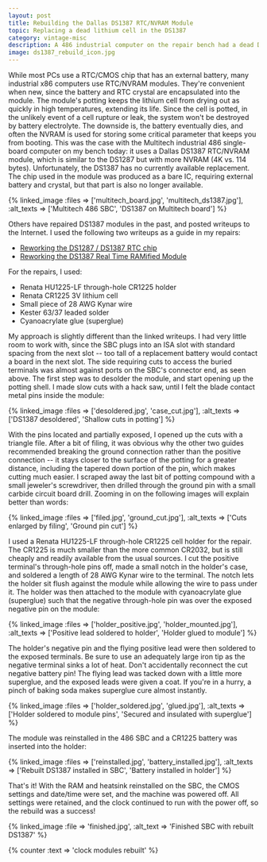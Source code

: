 ```yaml
---
layout: post
title: Rebuilding the Dallas DS1387 RTC/NVRAM Module
topic: Replacing a dead lithium cell in the DS1387
category: vintage-misc
description: A 486 industrial computer on the repair bench had a dead DS1387 RTC/NVRAM, which is no longer produced. The DS1387 is a potted module containing a DS1385 IC, a crystal, and a lithium cell. Over time, the lithium cell dies, and the module will no longer keep time or NVRAM contents. Fortunately, others before me had figured out the locations of the buried battery pins and provided their solutions. Here's my fix!
image: ds1387_rebuild_icon.jpg
---
```


While most PCs use a RTC/CMOS chip that has an external battery, many industrial x86 computers use RTC/NVRAM modules. They're convenient when new, since the battery and RTC crystal are encapsulated into the module. The module's potting keeps the lithium cell from drying out as quickly in high temperatures, extending its life. Since the cell is potted, in the unlikely event of a cell rupture or leak, the system won't be destroyed by battery electrolyte. The downside is, the battery eventually dies, and often the NVRAM is used for storing some critical parameter that keeps you from booting. This was the case with the Multitech industrial 486 single-board computer on my bench today: it uses a Dallas DS1387 RTC/NVRAM module, which is similar to the DS1287 but with more NVRAM (4K vs. 114 bytes). Unfortunately, the DS1387 has no currently available replacement. The chip used in the module was produced as a bare IC, requiring external battery and crystal, but that part is also no longer available.

{% linked_image :files => ['multitech_board.jpg', 'multitech_ds1387.jpg'], :alt_texts => ['Multitech 486 SBC', 'DS1387 on Multitech board'] %}

Others have repaired DS1387 modules in the past, and posted writeups to the Internet. I used the following two writeups as a guide in my repairs:

* [Reworking the DS1287 / DS1387 RTC chip](http://www.mcamafia.de/mcapage0/dsrework.htm)
* [Reworking the DS1387 Real Time RAMified Module](http://greyghost.mooo.com/ds1387rework/)

For the repairs, I used:

* Renata HU1225-LF through-hole CR1225 holder
* Renata CR1225 3V lithium cell
* Small piece of 28 AWG Kynar wire
* Kester 63/37 leaded solder
* Cyanoacrylate glue (superglue)

My approach is slightly different than the linked writeups. I had very little room to work with, since the SBC plugs into an ISA slot with standard spacing from the next slot -- too tall of a replacement battery would contact a board in the next slot. The side requiring cuts to access the buried terminals was almost against ports on the SBC's connector end, as seen above. The first step was to desolder the module, and start opening up the potting shell. I made slow cuts with a hack saw, until I felt the blade contact metal pins inside the module:

{% linked_image :files => ['desoldered.jpg', 'case_cut.jpg'], :alt_texts => ['DS1387 desoldered', 'Shallow cuts in potting'] %}

With the pins located and partially exposed, I opened up the cuts with a triangle file. After a bit of filing, it was obvious why the other two guides recommended breaking the ground connection rather than the positive connection -- it stays closer to the surface of the potting for a greater distance, including the tapered down portion of the pin, which makes cutting much easier. I scraped away the last bit of potting compound with a small jeweler's screwdriver, then drilled through the ground pin with a small carbide circuit board drill. Zooming in on the following images will explain better than words:

{% linked_image :files => ['filed.jpg', 'ground_cut.jpg'], :alt_texts => ['Cuts enlarged by filing', 'Ground pin cut'] %}

I used a Renata HU1225-LF through-hole CR1225 cell holder for the repair. The CR1225 is much smaller than the more common CR2032, but is still cheaply and readily available from the usual sources. I cut the positive terminal's through-hole pins off, made a small notch in the holder's case, and soldered a length of 28 AWG Kynar wire to the terminal. The notch lets the holder sit flush against the module while allowing the wire to pass under it. The holder was then attached to the module with cyanoacrylate glue (superglue) such that the negative through-hole pin was over the exposed negative pin on the module:

{% linked_image :files => ['holder_positive.jpg', 'holder_mounted.jpg'], :alt_texts => ['Positive lead soldered to holder', 'Holder glued to module'] %}

The holder's negative pin and the flying positive lead were then soldered to the exposed terminals. Be sure to use an adequately large iron tip as the negative terminal sinks a lot of heat. Don't accidentally reconnect the cut negative battery pin! The flying lead was tacked down with a little more superglue, and the exposed leads were given a coat. If you're in a hurry, a pinch of baking soda makes superglue cure almost instantly.

{% linked_image :files => ['holder_soldered.jpg', 'glued.jpg'], :alt_texts => ['Holder soldered to module pins', 'Secured and insulated with superglue'] %}

The module was reinstalled in the 486 SBC and a CR1225 battery was inserted into the holder:

{% linked_image :files => ['reinstalled.jpg', 'battery_installed.jpg'], :alt_texts => ['Rebuilt DS1387 installed in SBC', 'Battery installed in holder'] %}

That's it! With the RAM and heatsink reinstalled on the SBC, the CMOS settings and date/time were set, and the machine was powered off. All settings were retained, and the clock continued to run with the power off, so the rebuild was a success!

{% linked_image :file => 'finished.jpg', :alt_text => 'Finished SBC with rebuilt DS1387' %}

{% counter :text => 'clock modules rebuilt' %}
